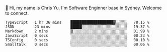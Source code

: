 👋 Hi, my name is Chris Yu. I'm Software Enginner base in Sydney. Welcome to connect.

<!--START_SECTION:waka-->

```text
TypeScript   1 hr 36 mins    ███████████████████▓░░░░░   78.15 %
JSON         23 mins         █████░░░░░░░░░░░░░░░░░░░░   19.37 %
Markdown     2 mins          ▒░░░░░░░░░░░░░░░░░░░░░░░░   01.99 %
JavaScript   0 secs          ░░░░░░░░░░░░░░░░░░░░░░░░░   00.23 %
TSConfig     0 secs          ░░░░░░░░░░░░░░░░░░░░░░░░░   00.10 %
Smalltalk    0 secs          ░░░░░░░░░░░░░░░░░░░░░░░░░   00.06 %
```

<!--END_SECTION:waka-->
